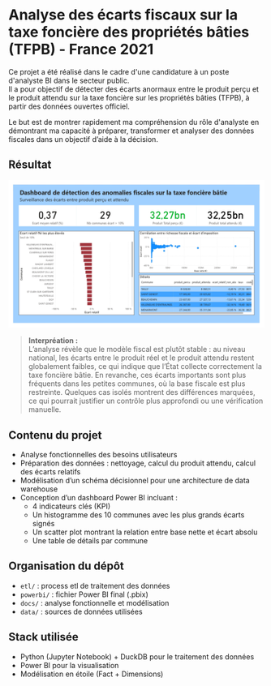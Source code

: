 # Analyse des écarts fiscaux sur la taxe foncière des propriétés bâties (TFPB) - France 2021

Ce projet a été réalisé dans le cadre d'une candidature à un poste d'analyste BI dans le secteur public.  
Il a pour objectif de détecter des écarts anormaux entre le produit perçu et le produit attendu sur la taxe foncière sur les propriétés bâties (TFPB), à partir des données ouvertes officiel.

Le but est de montrer rapidement ma compréhension du rôle d'analyste en démontrant ma capacité à préparer, transformer et analyser des données fiscales dans un objectif d’aide à la décision.

## Résultat
<img src=".github/static/report.jpg" width="800"/>


>**Interpréation :** <br/>
>L’analyse révèle que le modèle fiscal est plutôt stable : au niveau national, les écarts entre le produit réel et le produit attendu restent globalement faibles, ce qui indique que l’État collecte correctement la taxe foncière bâtie. En revanche, ces écarts importants sont plus fréquents dans les petites communes, où la base fiscale est plus restreinte. Quelques cas isolés montrent des différences marquées, ce qui pourrait justifier un contrôle plus approfondi ou une vérification manuelle.

## Contenu du projet

- Analyse fonctionnelles des besoins utilisateurs 
- Préparation des données : nettoyage, calcul du produit attendu, calcul des écarts relatifs
- Modélisation d’un schéma décisionnel pour une architecture de data warehouse
- Conception d’un dashboard Power BI incluant :
  - 4 indicateurs clés (KPI)
  - Un histogramme des 10 communes avec les plus grands écarts signés
  - Un scatter plot montrant la relation entre base nette et écart absolu
  - Une table de détails par commune

## Organisation du dépôt

- `etl/` : process etl de traitement des données
- `powerbi/` : fichier Power BI final (.pbix)
- `docs/` : analyse fonctionnelle et modélisation
- `data/` : sources de données utilisées

## Stack utilisée

- Python (Jupyter Notebook) + DuckDB pour le traitement des données
- Power BI pour la visualisation
- Modélisation en étoile (Fact + Dimensions)

